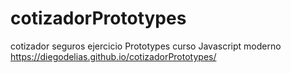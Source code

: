 # cotizadorPrototypes
cotizador seguros ejercicio Prototypes curso Javascript moderno
https://diegodelias.github.io/cotizadorPrototypes/
